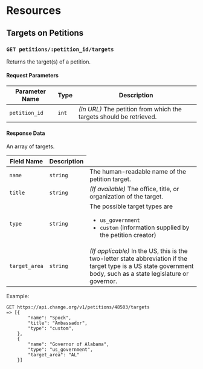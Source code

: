 # Resources

## Targets on Petitions

### `GET petitions/:petition_id/targets`

Returns the target(s) of a petition.

#### Request Parameters
<table>
    <thead>
        <th>Parameter Name</th>
        <th>Type</th>
        <th>Description</th>
    </thead>
    <tbody>
        <tr>
            <td><code>petition_id</code></td>
            <td><code>int</code></td>
            <td>
                <em>(In URL)</em> The petition from which the targets should be retrieved.
            </td>
        </tr>
    </tbody>
</table>

#### Response Data

An array of targets.

<table>
    <thead>
        <th>Field Name</th>
        <th>Description</th>
    </thead>
    <tbody>
        <tr>
            <td><code>name</code></td>
            <td><code>string</code></td>
            <td>
                The human-readable name of the petition target.
            </td>
        </tr>
        <tr>
            <td><code>title</code></td>
            <td><code>string</code></td>
            <td>
                <em>(If available)</em> The office, title, or organization of the target.
            </td>
        </tr>
        <tr>
            <td><code>type</code></td>
            <td><code>string</code></td>
            <td>
                The possible target types are
                <ul>
                    <li><code>us_government</code></li>
                    <li><code>custom</code> (information supplied by the petition creator)</li>
                </ul>
            </td>
        </tr>
        <tr>
            <td><code>target_area</code></td>
            <td><code>string</code></td>
            <td>
                <em>(If applicable)</em> In the US, this is the two-letter state abbreviation if the target type is a US state government body, such as a state legislature or governor.
            </td>
        </tr>
    </tbody>
</table>

Example:

    GET https://api.change.org/v1/petitions/48503/targets
    => [{
            "name": "Spock",
            "title": "Ambassador",
            "type": "custom",
        },
        {
            "name": "Governor of Alabama",
            "type": "us_government",
            "target_area": "AL"
        }]
